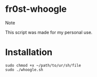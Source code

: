# fr0st-whoogle

> [!NOTE]
> This script was made for my personal use.



# Installation
```
sudo chmod +x ~/path/to/ur/sh/file
sudo ./whoogle.sh
```
